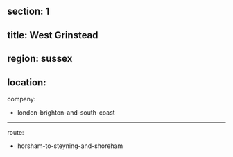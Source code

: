 section: 1
----
title: West Grinstead
----
region: sussex
----
location: 
----
company:
- london-brighton-and-south-coast
----
route:
- horsham-to-steyning-and-shoreham
